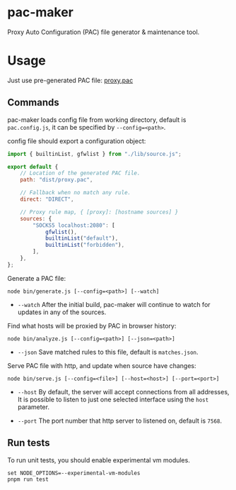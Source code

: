 # pac-maker

Proxy Auto Configuration (PAC) file generator & maintenance tool.

# Usage

Just use pre-generated PAC file: [proxy.pac](https://raw.githubusercontent.com/Kaciras/pac-maker/master/dist/proxy.pac)

## Commands

pac-maker loads config file from working directory, default is `pac.config.js`, it can be specified by `--config=<path>`.

config file should export a configuration object:

```javascript
import { builtinList, gfwlist } from "./lib/source.js";

export default {
	// Location of the generated PAC file.
	path: "dist/proxy.pac",

	// Fallback when no match any rule.
	direct: "DIRECT",

	// Proxy rule map, { [proxy]: [hostname sources] }
	sources: {
		"SOCKS5 localhost:2080": [
			gfwlist(),
			builtinList("default"),
			builtinList("forbidden"),
		],
	},
};
```

Generate a PAC file:

```shell
node bin/generate.js [--config=<path>] [--watch]
```

* `--watch` After the initial build, pac-maker will continue to watch for updates in any of the sources.

Find what hosts will be proxied by PAC in browser history:

```shell
node bin/analyze.js [--config=<path>] [--json=<path>]
```

* `--json` Save matched rules to this file, default is `matches.json`.

Serve PAC file with http, and update when source have changes:

```shell
node bin/serve.js [--config=<file>] [--host=<host>] [--port=<port>]
```

* `--host` By default, the server will accept connections from all addresses, It is possible to listen to just one selected interface using the `host` parameter.

* `--port` The port number that http server to listened on, default is `7568`.

## Run tests

To run unit tests, you should enable experimental vm modules.

```shell
set NODE_OPTIONS=--experimental-vm-modules
pnpm run test
```
